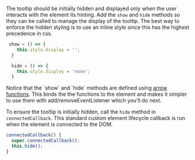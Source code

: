 The tooltip should be initially hidden and displayed only when the user
interacts with the element its hinting. Add the `show` and `hide` methods so
they can be called to manage the display of the tooltip. The best way to
enforce the hidden styling is to use an inline style since this has the
highest precedence in css.

```ts
 show = () => {
    this.style.display = '';
  }

  hide = () => {
    this.style.display = 'none';
  }
```

<aside class="info">
Notice that the `show` and `hide` methods are defined using
<a href="https://developer.mozilla.org/en-US/docs/Web/JavaScript/Reference/Functions/Arrow_functions" target="_blank">arrow functions</a>.
This binds the the functions to the element and makes it simpler to use them
with add/removeEventListener which you'll do next.
</aside>

To ensure the tooltip is initially hidden, call the `hide` method in
`connectedCallback`. This standard custom element lifecycle callback is run when
the element is connected to the DOM.

```ts
connectedCallback() {
  super.connectedCallback();
  this.hide();
}
```
